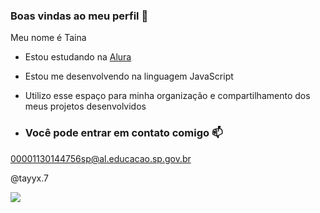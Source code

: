 ### Boas vindas ao meu perfil 💙

Meu nome é Taina

- Estou estudando na [Alura](https:www.alura.com.br)
- Estou me desenvolvendo na linguagem JavaScript
- Utilizo esse espaço para minha organização e compartilhamento dos meus projetos desenvolvidos

- ### Você pode entrar em contato comigo 📫

00001130144756sp@al.educacao.sp.gov.br

@tayyx.7


![](https://media.tenor.com/p4Wl8O4MhJMAAAAi/silence-cute.gif
)



